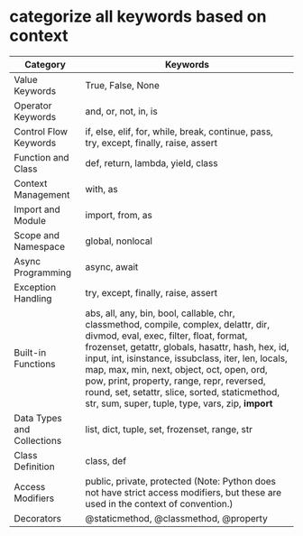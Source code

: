 #  categorize all keywords based on context

   | Category                    | Keywords                                                                                             |
|-----------------------------|------------------------------------------------------------------------------------------------------|
| Value Keywords              | True, False, None                                                                                    |
| Operator Keywords           | and, or, not, in, is                                                                                 |
| Control Flow Keywords       | if, else, elif, for, while, break, continue, pass, try, except, finally, raise, assert               |
| Function and Class          | def, return, lambda, yield, class                                                                     |
| Context Management          | with, as                                                                                             |
| Import and Module           | import, from, as                                                                                     |
| Scope and Namespace         | global, nonlocal                                                                                     |
| Async Programming            | async, await                                                                                         |
| Exception Handling          | try, except, finally, raise, assert                                                                  |
| Built-in Functions          | abs, all, any, bin, bool, callable, chr, classmethod, compile, complex, delattr, dir, divmod, eval, exec, filter, float, format, frozenset, getattr, globals, hasattr, hash, hex, id, input, int, isinstance, issubclass, iter, len, locals, map, max, min, next, object, oct, open, ord, pow, print, property, range, repr, reversed, round, set, setattr, slice, sorted, staticmethod, str, sum, super, tuple, type, vars, zip, __import__ |
| Data Types and Collections | list, dict, tuple, set, frozenset, range, str                                                          |
| Class Definition            | class, def                                                                                           |
| Access Modifiers            | public, private, protected (Note: Python does not have strict access modifiers, but these are used in the context of convention.)|
| Decorators                  | @staticmethod, @classmethod, @property                                                                |
